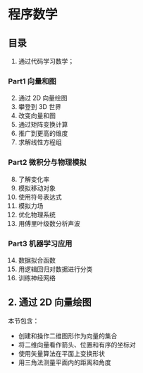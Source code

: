 # 程序数学

## 目录

1. 通过代码学习数学；

### Part1 向量和图

2. 通过 2D 向量绘图
3. 攀登到 3D 世界
4. 改变向量和图
5. 通过矩阵变换计算
6. 推广到更高的维度
7. 求解线性方程组

### Part2 微积分与物理模拟

8. 了解变化率
9. 模拟移动对象
10. 使用符号表达式
11. 模拟力场
12. 优化物理系统
13. 用傅里叶级数分析声波

### Part3 机器学习应用

14. 数据拟合函数
15. 用逻辑回归对数据进行分类
16. 训练神经网络

## 2. 通过 2D 向量绘图

本节包含：
- 创建和操作二维图形作为向量的集合
- 将二维向量看作箭头、位置和有序的坐标对
- 使用矢量算法在平面上变换形状
- 用三角法测量平面内的距离和角度

